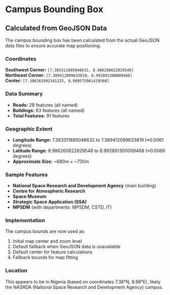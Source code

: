 # Campus Bounding Box

## Calculated from GeoJSON Data

The campus bounding box has been calculated from the actual GeoJSON data files to ensure accurate map positioning.

### Coordinates

**Southwest Corner:** `[7.383311885048632, 8.986260622829548]`  
**Northeast Corner:** `[7.389412099633819, 8.992891300009468]`  
**Center:** `[7.386361992341225, 8.989575961419508]`

### Data Summary

- **Roads:** 28 features (all named)
- **Buildings:** 63 features (all named)
- **Total Features:** 91 features

### Geographic Extent

- **Longitude Range:** 7.383311885048632 to 7.389412099633819 (≈0.0061 degrees)
- **Latitude Range:** 8.986260622829548 to 8.992891300009468 (≈0.0066 degrees)
- **Approximate Size:** ~680m × ~730m

### Sample Features

- **National Space Research and Development Agency** (main building)
- **Centre for Atmospheric Research**
- **Space Museum**
- **Strategic Space Application (SSA)**
- **MPSDM** (with departments: MPSDM, CSTD, IT)

### Implementation

The campus bounds are now used as:
1. Initial map center and zoom level
2. Default fallback when GeoJSON data is unavailable
3. Default center for feature calculations
4. Fallback bounds for map fitting

### Location

This appears to be in Nigeria (based on coordinates 7.38°N, 8.98°E), likely the NASRDA (National Space Research and Development Agency) campus.

